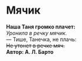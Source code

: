 # Мячик
**Наша Таня громко плачет:**   
*Уронила в речку мячик.*  
— Тише, Танечка, не плачь:  
~~Не утонет в речке мяч.~~  
**Автор: А. Л. Барто**  